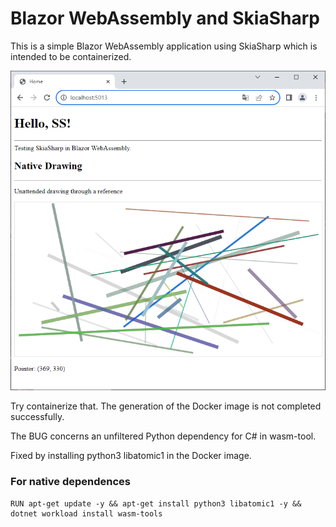 # Blazor WebAssembly and SkiaSharp
This is a simple Blazor WebAssembly application using SkiaSharp which is intended to be containerized. 

![Index](https://github.com/harveytriana/SS-Docker/blob/master/Screens/Index.png)

Try containerize that. The generation of the Docker image is not completed successfully.

The BUG concerns an unfiltered Python dependency for C# in wasm-tool.

Fixed by installing python3 libatomic1 in the Docker image.

### For native dependences
```
RUN apt-get update -y && apt-get install python3 libatomic1 -y && dotnet workload install wasm-tools
```

